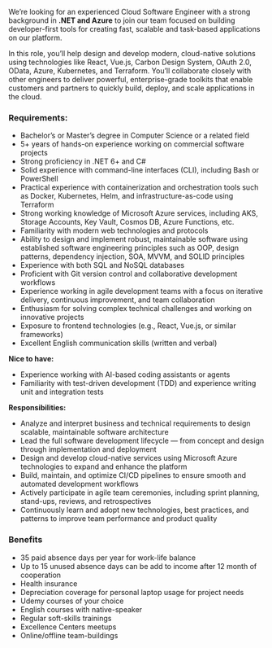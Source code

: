 We’re looking for an experienced Cloud Software Engineer with a strong
background in **.NET and Azure** to join our team focused on building
developer-first tools for creating fast, scalable and task-based applications
on our platform.

In this role, you’ll help design and develop modern, cloud-native solutions
using technologies like React, Vue.js, Carbon Design System, OAuth 2.0, OData,
Azure, Kubernetes, and Terraform. You’ll collaborate closely with other
engineers to deliver powerful, enterprise-grade toolkits that enable customers
and partners to quickly build, deploy, and scale applications in the cloud.

### Requirements:

  * Bachelor’s or Master’s degree in Computer Science or a related field
  * 5+ years of hands-on experience working on commercial software projects
  * Strong proficiency in .NET 6+ and C#
  * Solid experience with command-line interfaces (CLI), including Bash or PowerShell
  * Practical experience with containerization and orchestration tools such as Docker, Kubernetes, Helm, and infrastructure-as-code using Terraform
  * Strong working knowledge of Microsoft Azure services, including AKS, Storage Accounts, Key Vault, Cosmos DB, Azure Functions, etc.
  * Familiarity with modern web technologies and protocols
  * Ability to design and implement robust, maintainable software using established software engineering principles such as OOP, design patterns, dependency injection, SOA, MVVM, and SOLID principles
  * Experience with both SQL and NoSQL databases
  * Proficient with Git version control and collaborative development workflows
  * Experience working in agile development teams with a focus on iterative delivery, continuous improvement, and team collaboration
  * Enthusiasm for solving complex technical challenges and working on innovative projects
  * Exposure to frontend technologies (e.g., React, Vue.js, or similar frameworks)
  * Excellent English communication skills (written and verbal)

**Nice to have:**

  * Experience working with AI-based coding assistants or agents
  * Familiarity with test-driven development (TDD) and experience writing unit and integration tests

**Responsibilities:**

  * Analyze and interpret business and technical requirements to design scalable, maintainable software architecture
  * Lead the full software development lifecycle — from concept and design through implementation and deployment
  * Design and develop cloud-native services using Microsoft Azure technologies to expand and enhance the platform
  * Build, maintain, and optimize CI/CD pipelines to ensure smooth and automated development workflows
  * Actively participate in agile team ceremonies, including sprint planning, stand-ups, reviews, and retrospectives
  * Continuously learn and adopt new technologies, best practices, and patterns to improve team performance and product quality

### Benefits

  * 35 paid absence days per year for work-life balance
  * Up to 15 unused absence days can be add to income after 12 month of cooperation
  * Health insurance
  * Depreciation coverage for personal laptop usage for project needs
  * Udemy courses of your choice
  * English courses with native-speaker
  * Regular soft-skills trainings
  * Excellence Сenters meetups
  * Online/offline team-buildings